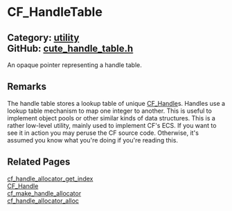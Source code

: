 [//]: # (This file is automatically generated by Cute Framework's docs parser.)
[//]: # (Do not edit this file by hand!)
[//]: # (See: https://github.com/RandyGaul/cute_framework/blob/master/samples/docs_parser.cpp)
[](../header.md ':include')

# CF_HandleTable

Category: [utility](/api_reference?id=utility)  
GitHub: [cute_handle_table.h](https://github.com/RandyGaul/cute_framework/blob/master/include/cute_handle_table.h)  
---

An opaque pointer representing a handle table.

## Remarks

The handle table stores a lookup table of unique [CF_Handle](/utility/cf_handle.md)s. Handles use a lookup table mechanism
to map one integer to another. This is useful to implement object pools or other similar kinds of
data structures. This is a rather low-level utility, mainly used to implement CF's ECS. If you want
to see it in action you may peruse the CF source code. Otherwise, it's assumed you know what you're
doing if you're reading this.

## Related Pages

[cf_handle_allocator_get_index](/utility/cf_handle_allocator_get_index.md)  
[CF_Handle](/utility/cf_handle.md)  
[cf_make_handle_allocator](/utility/cf_make_handle_allocator.md)  
[cf_handle_allocator_alloc](/utility/cf_handle_allocator_alloc.md)  
